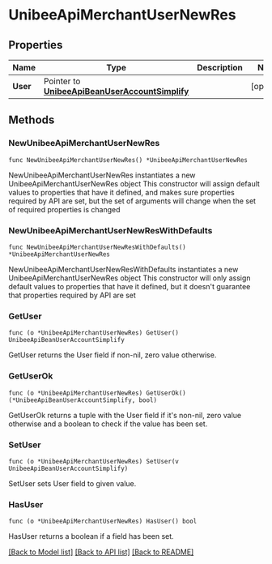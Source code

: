 # UnibeeApiMerchantUserNewRes

## Properties

Name | Type | Description | Notes
------------ | ------------- | ------------- | -------------
**User** | Pointer to [**UnibeeApiBeanUserAccountSimplify**](UnibeeApiBeanUserAccountSimplify.md) |  | [optional] 

## Methods

### NewUnibeeApiMerchantUserNewRes

`func NewUnibeeApiMerchantUserNewRes() *UnibeeApiMerchantUserNewRes`

NewUnibeeApiMerchantUserNewRes instantiates a new UnibeeApiMerchantUserNewRes object
This constructor will assign default values to properties that have it defined,
and makes sure properties required by API are set, but the set of arguments
will change when the set of required properties is changed

### NewUnibeeApiMerchantUserNewResWithDefaults

`func NewUnibeeApiMerchantUserNewResWithDefaults() *UnibeeApiMerchantUserNewRes`

NewUnibeeApiMerchantUserNewResWithDefaults instantiates a new UnibeeApiMerchantUserNewRes object
This constructor will only assign default values to properties that have it defined,
but it doesn't guarantee that properties required by API are set

### GetUser

`func (o *UnibeeApiMerchantUserNewRes) GetUser() UnibeeApiBeanUserAccountSimplify`

GetUser returns the User field if non-nil, zero value otherwise.

### GetUserOk

`func (o *UnibeeApiMerchantUserNewRes) GetUserOk() (*UnibeeApiBeanUserAccountSimplify, bool)`

GetUserOk returns a tuple with the User field if it's non-nil, zero value otherwise
and a boolean to check if the value has been set.

### SetUser

`func (o *UnibeeApiMerchantUserNewRes) SetUser(v UnibeeApiBeanUserAccountSimplify)`

SetUser sets User field to given value.

### HasUser

`func (o *UnibeeApiMerchantUserNewRes) HasUser() bool`

HasUser returns a boolean if a field has been set.


[[Back to Model list]](../README.md#documentation-for-models) [[Back to API list]](../README.md#documentation-for-api-endpoints) [[Back to README]](../README.md)


